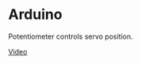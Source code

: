 Arduino
=======
Potentiometer controls servo position.

[Video](http://www.youtube.com/watch?v=KccO3Je_rmk)